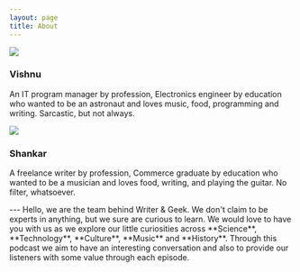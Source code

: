 ```yaml
---
layout: page
title: About
---
```

<div class="row">
    <div class="col-xs-6 text-center">
        <img class="img-responsive img-thumbnail" src="http://res.cloudinary.com/writerandgeek/image/upload/v1507285251/DPV.jpg">
        <h3>Vishnu</h3>
        <p class="text-left">An IT program manager by profession, Electronics engineer by education who wanted to be an astronaut and loves music, food, programming and writing. Sarcastic, but not always.</p>
        <a href="https://twitter.com/neoelemento" target="_blank"><i class="fa fa-twitter fa-2x"></i></a>
    </div>
    <div class="col-xs-6 text-center">
        <img class="img-responsive img-thumbnail" src="http://res.cloudinary.com/writerandgeek/image/upload/v1507286174/DPS.jpg">    
        <h3>Shankar</h3>
        <p class="text-left">A freelance writer by profession, Commerce graduate by education who wanted to be a musician and loves food, writing, and playing the guitar. No filter, whatsoever.</p>
        <a href="https://twitter.com/ramblingjoint" target="_blank"><i class="fa fa-twitter fa-2x"></i></a>
    </div>
</div>  
<div class="clearfix"></div> 
---  
Hello, we are the team behind Writer &amp; Geek. We don't claim to be experts in anything, but we sure are curious to learn. We would love to have you with us as we explore our little curiosities across **Science**, **Technology**, **Culture**, **Music** and **History**. Through this podcast we aim to have an interesting conversation and also to provide our listeners with some value through each episode.

